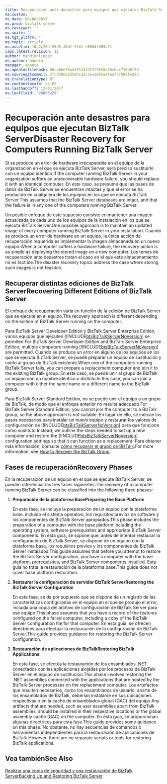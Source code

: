 ```yaml
---
title: Recuperación ante desastres para equipos que ejecutan BizTalk Server | Documentos de Microsoft
ms.custom: ''
ms.date: 06/08/2017
ms.prod: biztalk-server
ms.reviewer: ''
ms.suite: ''
ms.tgt_pltfrm: ''
ms.topic: article
ms.assetid: 10a2c26d-55d5-45d1-9fb1-e0664f005c21
caps.latest.revision: 11
author: MandiOhlinger
ms.author: mandia
manager: anneta
ms.openlocfilehash: b0ca86ef9a412514fdf3f30f0a38cbac710e0f59
ms.sourcegitcommit: 3fc338e52d5dbca2c3ea1685a2faafc7582fe23a
ms.translationtype: MT
ms.contentlocale: es-ES
ms.lasthandoff: 12/01/2017
ms.locfileid: "26005229"
---
```

# <a name="disaster-recovery-for-computers-running-biztalk-server"></a><span data-ttu-id="d09b3-102">Recuperación ante desastres para equipos que ejecutan BizTalk Server</span><span class="sxs-lookup"><span data-stu-id="d09b3-102">Disaster Recovery for Computers Running BizTalk Server</span></span>
<span data-ttu-id="d09b3-103">Si se produce un error de hardware irrecuperable en el equipo de la organización en el que se ejecuta BizTalk Server, será preciso sustituirlo con un equipo idéntico.</span><span class="sxs-lookup"><span data-stu-id="d09b3-103">If the computer running BizTalk Server in your organization suffers an unrecoverable hardware failure, you should replace it with an identical computer.</span></span> <span data-ttu-id="d09b3-104">En este caso, se presume que las bases de datos de BizTalk Server se encuentran intactas y que el error se ha producido en cualquiera de los equipos en los que se ejecuta BizTalk Server.</span><span class="sxs-lookup"><span data-stu-id="d09b3-104">This assumes that the BizTalk Server databases are intact, and that the failure is in any one of the computers running BizTalk Server.</span></span>  
  
 <span data-ttu-id="d09b3-105">Un posible enfoque de este supuesto consiste en mantener una imagen actualizada de cada uno de los equipos de la instalación en los que se ejecuta BizTalk Server.</span><span class="sxs-lookup"><span data-stu-id="d09b3-105">One possible approach is to maintain an updated image of every computer running BizTalk Server in your installation.</span></span> <span data-ttu-id="d09b3-106">Cuando se produce un error de hardware en un equipo, la única acción de recuperación requerida es implementar la imagen almacenada en un nuevo equipo.</span><span class="sxs-lookup"><span data-stu-id="d09b3-106">When a computer suffers a hardware failure, the recovery action is as simple as deploying the stored image on a new computer.</span></span> <span data-ttu-id="d09b3-107">Los temas de recuperación ante desastres tratan el caso en el que este almacenamiento no es factible.</span><span class="sxs-lookup"><span data-stu-id="d09b3-107">The disaster recovery topics address the case where storing such images is not feasible.</span></span>  
## <a name="recovering-different-editions-of-biztalk-server"></a><span data-ttu-id="d09b3-108">Recuperar distintas ediciones de BizTalk Server</span><span class="sxs-lookup"><span data-stu-id="d09b3-108">Recovering Different Editions of BizTalk Server</span></span>  
 <span data-ttu-id="d09b3-109">El enfoque de recuperación varía en función de la edición de BizTalk Server que se ejecute en el equipo.</span><span class="sxs-lookup"><span data-stu-id="d09b3-109">The recovery approach is different depending on the edition of BizTalk Server running on the computer.</span></span>  
  
 <span data-ttu-id="d09b3-110">Para BizTalk Server Developer Edition y BizTalk Server Enterprise Edition, varios equipos que ejecuten [!INCLUDE[btsBizTalkServerNoVersion](../includes/btsbiztalkservernoversion-md.md)] se permiten.</span><span class="sxs-lookup"><span data-stu-id="d09b3-110">For BizTalk Server Developer Edition and BizTalk Server Enterprise Edition, multiple computers running [!INCLUDE[btsBizTalkServerNoVersion](../includes/btsbiztalkservernoversion-md.md)] are permitted.</span></span> <span data-ttu-id="d09b3-111">Cuando se produce un error en alguno de los equipos en los que se ejecuta BizTalk Server, se puede preparar un equipo de sustitución y unirlo al grupo de BizTalk existente.</span><span class="sxs-lookup"><span data-stu-id="d09b3-111">When one of the computers running BizTalk Server fails, you can prepare a replacement computer and join it to the existing BizTalk group.</span></span> <span data-ttu-id="d09b3-112">En este caso, se puede unir al grupo de BizTalk un equipo con un nombre idéntico o distinto.</span><span class="sxs-lookup"><span data-stu-id="d09b3-112">In this case, you can join a computer with either the same name or a different name to the BizTalk group.</span></span>  
  
 <span data-ttu-id="d09b3-113">Para BizTalk Server Standard Edition, no se puede unir el equipo a un grupo de BizTalk, de modo que el enfoque anterior no resulta adecuado.</span><span class="sxs-lookup"><span data-stu-id="d09b3-113">For BizTalk Server Standard Edition, you cannot join the computer to a BizTalk group, so the above approach is not suitable.</span></span> <span data-ttu-id="d09b3-114">En lugar de ello, se indican los pasos necesarios para instalar un nuevo equipo y restaurar los valores de configuración de [!INCLUDE[btsBizTalkServerNoVersion](../includes/btsbiztalkservernoversion-md.md)] para que funcione como sustituto.</span><span class="sxs-lookup"><span data-stu-id="d09b3-114">Instead, we outline the steps needed to set up a new computer and restore the [!INCLUDE[btsBizTalkServerNoVersion](../includes/btsbiztalkservernoversion-md.md)] configuration settings so that it can function as a replacement.</span></span> <span data-ttu-id="d09b3-115">Para obtener más información, consulte [cómo recuperar el grupo de BizTalk](../core/how-to-recover-the-biztalk-group.md).</span><span class="sxs-lookup"><span data-stu-id="d09b3-115">For more information, see [How to Recover the BizTalk Group](../core/how-to-recover-the-biztalk-group.md).</span></span>  
  
## <a name="recovery-phases"></a><span data-ttu-id="d09b3-116">Fases de recuperación</span><span class="sxs-lookup"><span data-stu-id="d09b3-116">Recovery Phases</span></span>  
 <span data-ttu-id="d09b3-117">En la recuperación de un equipo en el que se ejecute BizTalk Server, se pueden diferenciar las tres fases siguientes:</span><span class="sxs-lookup"><span data-stu-id="d09b3-117">The recovery of a computer running BizTalk Server can be classified into the following three phases:</span></span>  
  
1.  <span data-ttu-id="d09b3-118">**Preparación de la plataforma Base**</span><span class="sxs-lookup"><span data-stu-id="d09b3-118">**Preparing the Base Platform**</span></span>  
  
     <span data-ttu-id="d09b3-119">En esta fase, se incluye la preparación de un equipo con la plataforma base, incluido el sistema operativo, los requisitos previos de software y los componentes de BizTalk Server apropiados.</span><span class="sxs-lookup"><span data-stu-id="d09b3-119">This phase includes the preparation of a computer with the base platform including the operating system, software prerequisites and appropriate BizTalk Server components.</span></span> <span data-ttu-id="d09b3-120">En esta guía, se supone que, antes de intentar restaurar la configuración de BizTalk Server, se dispone de un equipo con la plataforma base, los requisitos previos y los componentes de BizTalk Server instalados.</span><span class="sxs-lookup"><span data-stu-id="d09b3-120">This guide assumes that before you attempt to restore the BizTalk Server configuration, you have a computer with the base platform, prerequisites, and BizTalk Server components installed.</span></span> <span data-ttu-id="d09b3-121">Esta guía no trata la restauración de la plataforma base.</span><span class="sxs-lookup"><span data-stu-id="d09b3-121">This guide does not cover base platform restoration.</span></span>  
  
2.  <span data-ttu-id="d09b3-122">**Restaurar la configuración de servidor BizTalk Server**</span><span class="sxs-lookup"><span data-stu-id="d09b3-122">**Restoring the BizTalk Server Configuration**</span></span>  
  
     <span data-ttu-id="d09b3-123">En esta fase, se da por supuesto que se dispone de un registro de las características configuradas en el equipo en el que se produjo el error, incluida una copia del archivo de configuración de BizTalk Server para ese equipo.</span><span class="sxs-lookup"><span data-stu-id="d09b3-123">This phase assumes that you have a record of the features configured on the failed computer, including a copy of the BizTalk Server configuration file for that computer.</span></span> <span data-ttu-id="d09b3-124">En esta guía, se ofrecen directrices para efectuar la restauración de la configuración de BizTalk Server.</span><span class="sxs-lookup"><span data-stu-id="d09b3-124">This guide provides guidance for restoring the BizTalk Server configuration.</span></span>  
  
3.  <span data-ttu-id="d09b3-125">**Restauración de aplicaciones de BizTalk**</span><span class="sxs-lookup"><span data-stu-id="d09b3-125">**Restoring BizTalk Applications**</span></span>  
  
     <span data-ttu-id="d09b3-126">En esta fase, se efectúa la restauración de los ensamblados .NET conectados con las aplicaciones alojadas por los procesos de BizTalk Server en el equipo de sustitución.</span><span class="sxs-lookup"><span data-stu-id="d09b3-126">This phase involves restoring the .NET assemblies connected with the applications that are hosted by the BizTalk Server processes on the replacement computer.</span></span> <span data-ttu-id="d09b3-127">Los artefactos que resulten necesarios, como los ensamblados de usuario, aparte de los ensamblados de BizTalk, deberían instalarse en sus ubicaciones respectivas o en la caché de ensamblados global (GAC) del equipo.</span><span class="sxs-lookup"><span data-stu-id="d09b3-127">Any artifacts that are needed, such as user assemblies apart from BizTalk assemblies, should be installed in their respective locations or the global assembly cache (GAC) on the computer.</span></span> <span data-ttu-id="d09b3-128">En esta guía, se proporcionan algunas directrices para esta fase.</span><span class="sxs-lookup"><span data-stu-id="d09b3-128">This guide provides some guidance on this phase.</span></span> <span data-ttu-id="d09b3-129">No obstante, no hay secuencias de comandos o herramientas independientes para la restauración de aplicaciones de BizTalk.</span><span class="sxs-lookup"><span data-stu-id="d09b3-129">However, there are no separate scripts or tools for restoring BizTalk applications.</span></span>  
  
## <a name="see-also"></a><span data-ttu-id="d09b3-130">Vea también</span><span class="sxs-lookup"><span data-stu-id="d09b3-130">See Also</span></span>  
 [<span data-ttu-id="d09b3-131">Realizar una copia de seguridad y una restauración de BizTalk Server</span><span class="sxs-lookup"><span data-stu-id="d09b3-131">Backing Up and Restoring BizTalk Server</span></span>](../core/backing-up-and-restoring-biztalk-server.md)